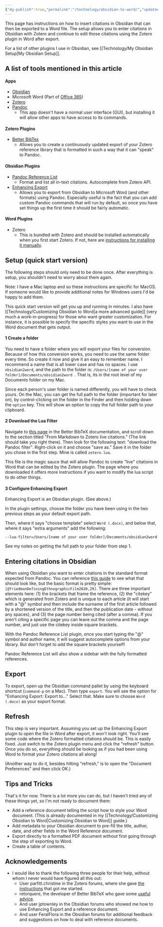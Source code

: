 ```yaml
---
{"dg-publish":true,"permalink":"/technology/obsidian-to-word/","updated":"2024-05-10T08:01:41.482+08:00"}
---
```


This page has instructions on how to insert citations in Obsidian that can then be exported to a Word file. The setup allows you to enter citations in Obsidian with Zotero and continue to edit those citations using the Zotero plugin in Word after export. 

For a list of other plugins I use in Obsidian, see [[Technology/My Obsidian Setup\|My Obsidian Setup]].
## A list of tools mentioned in this article

#### Apps
- [Obsidian](https://obsidian.md/)
- Microsoft Word (Part of [Office 365](https://www.microsoft.com/en-us/microsoft-365/microsoft-office))
- [Zotero](https://www.zotero.org/)
- [Pandoc](https://pandoc.org/)
	- This app doesn't have a normal user interface (GUI), but installing it will allow other apps to have access to its commands. 
#### Zotero Plugins
- [Better BibTex](https://retorque.re/zotero-better-bibtex/)
	- Allows you to create a continuously updated export of your Zotero reference library that is formatted in such a way that it can "speak" to Pandoc.
#### Obsidian Plugins
- [Pandoc Reference List](https://github.com/mgmeyers/obsidian-pandoc-reference-list)
    - Format and list all in-text citations. Autocomplete from Zotero API.
- [Enhancing Export](https://github.com/mokeyish/obsidian-enhancing-export) 
	- Allows you to export from Obsidian to Microsoft Word (and other formats) using Pandoc. Especially useful is the fact that you can add custom Pandoc commands that will run by default, so once you have set things up the first time it should be fairly automatic.
#### Word Plugins
- Zotero
	- This is bundled with Zotero and should be installed automatically when you first start Zotero. If not, here are [instructions for installing it manually](https://www.zotero.org/support/word_processor_plugin_manual_installation). 

## Setup (quick start version)

The following steps should only need to be done once. After everything is setup, you shouldn't need to worry about them again.

Note: I have a Mac laptop and so these instructions are specific for MacOS. If someone would like to provide additional notes for Windows users I'd be happy to add them.

This quick start version will get you up and running in minutes. I also have [[Technology/Customizing Obsidian to Word\|a more advanced guide]] (very much a work-in-progress) for those who want greater customization. For instance, it is possible to specify the specific styles you want to use in the Word document that gets output.
#### 1 Create a folder
You need to have a folder where you will export your files for conversion. Because of how this conversion works, you need to use the same folder every time. So create it now and give it an easy to remember name. I recommend a name that is all lower case and has no spaces. I use `obsidian2word`, and the path to the folder is: `/Users/[name of your user folder]/Documents/obsidian2word `. That is, its in the root level of my Documents folder on my Mac. 

Since each person's user folder is named differently, you will have to check yours. On the Mac, you can get the full path to the folder (important for later on), by control-clicking on the folder in the Finder and then holding down the `option` key. This will show an option to copy the full folder path to your clipboard. 
#### 2 Download the Lua Filter
Navigate to [this page](https://retorque.re/zotero-better-bibtex/exporting/pandoc/#from-markdown-to-zotero-live-citations) in the Better BibTeX documentation, and scroll down to the section titled "From Markdown to Zotero live citations." (The link should take you right there). Then look for the following text: "download the Pandoc filter". Right-click on it and choose "save as." Save it in the folder you chose in the first step. Mine is called `zotero.lua`.

This file is the magic sauce that will allow Pandoc to create "live" citations in Word that can be edited by the Zotero plugin. The page where you downloaded it offers more instructions if you want to modify the lua script to do other things.
#### 3 Configure Enhancing Export
Enhancing Export is an Obsidian plugin. (See above.)

In the plugin settings, choose the folder you have been using in the two previous steps as your default export path. 

Then, where it says "choose template" select `Word (.docx)`, and below that, where it says "extra arguments" add the following:

```
--lua-filter=/Users/[name of your user folder]/Documents/obsidian2word 
```

See my notes on getting the full path to your folder from step 1.
## Entering citations in Obsidian
When using Obsidian you want to enter citations in the standard format expected from Pandoc. You can reference [this guide](https://github.com/evolve2k/obsidian-pandoc-academic-word-doc-guide?tab=readme-ov-file) to see what that should look like, but the basic format is pretty simple: `[@friedmanDefiningEthnographicFilm2020,29]`. There are three important elements here: (1) the brackets that frame the reference, (2) the "citekey" which is generated from Zotero and is unique to each article (it will start with a "@" symbol and then include the surname of the first article followed by a shortened version of the title, and then the publication date - without any spaces), and (3) the page number being cited (after a comma). If you aren't citing a specific page you can leave out the comma and the page number, and just use the citekey inside square brackets. 

With the Pandoc Reference List plugin, once you start typing the "@" symbol and author name, it will suggest autocomplete options from your library. But don't forget to add the square brackets yourself! 

Pandoc Reference List will also show a sidebar with the fully formatted references.

## Export
To export, open up the Obsidian command pallet by using the keyboard shortcut (`command-p` on a Mac). Then type `export`. You will see the option for "Enhancing Export: Export to..." Select that. Make sure to choose `Word (.docx)`  as your export format. 

## Refresh
This step is very important. Assuming you set up the Enhancing Export plugin to open the file in Word after export, it won't look right. You'll see some code where the Zotero formatted citations should be. This is easily fixed. Just switch to the Zotero plugin menu and click the "refresh" button. Once you do so, everything should be looking as if you had been using Word to format your Zotero citations all along! 

(Another way to do it, besides hitting "refresh," is to open the "Document Preferences" and then click OK.)

## Tips and Tricks
That's it for now. There is a lot more you can do, but I haven't tried any of these things yet, so I'm not ready to document them:
- Add a reference document telling the script how to style your Word document. (This is already documented in my [[Technology/Customizing Obsidian to Word\|Customizing Obsidian to Word]] guide.)
- Add metadata to your Obsidian document to pre-fill the title, author, date, and other fields in the Word Reference document.
- Export directly to a formatted PDF document without first going through the step of exporting to Word.
- Create a table of contents. 

## Acknowledgements
- I would like to thank the following three people for their help, without whom I never would have figured all this out:
	- User parfitt.christine in the Zotero forums, where she gave [the instructions](https://forums.zotero.org/discussion/comment/407793/#Comment_407793) that got me started.
	- retorquere, the developer of Better BibTeX who gave some [useful advice](https://github.com/retorquere/zotero-better-bibtex/discussions/2873).
	- And user jptownley in the Obsidian forums who showed me how to use Enhancing Export and a reference document.
	- And user FeralFlora in the Obsidian forums for additional feedback and suggestions on how to deal with reference documents.
